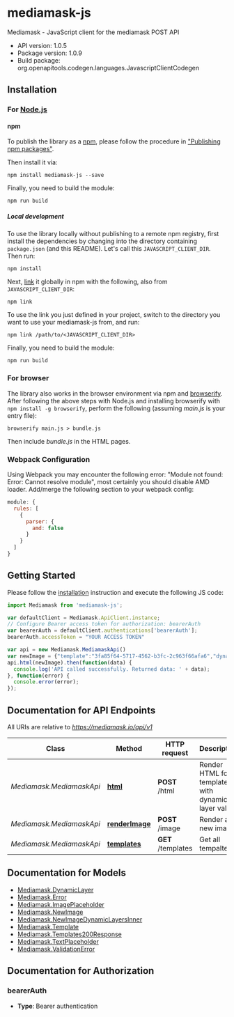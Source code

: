# mediamask-js

Mediamask - JavaScript client for the mediamask POST API

- API version: 1.0.5
- Package version: 1.0.9
- Build package: org.openapitools.codegen.languages.JavascriptClientCodegen

## Installation

### For [Node.js](https://nodejs.org/)

#### npm

To publish the library as a [npm](https://www.npmjs.com/), please follow the procedure in ["Publishing npm packages"](https://docs.npmjs.com/getting-started/publishing-npm-packages).

Then install it via:

```shell
npm install mediamask-js --save
```

Finally, you need to build the module:

```shell
npm run build
```

##### Local development

To use the library locally without publishing to a remote npm registry, first install the dependencies by changing into the directory containing `package.json` (and this README). Let's call this `JAVASCRIPT_CLIENT_DIR`. Then run:

```shell
npm install
```

Next, [link](https://docs.npmjs.com/cli/link) it globally in npm with the following, also from `JAVASCRIPT_CLIENT_DIR`:

```shell
npm link
```

To use the link you just defined in your project, switch to the directory you want to use your mediamask-js from, and run:

```shell
npm link /path/to/<JAVASCRIPT_CLIENT_DIR>
```

Finally, you need to build the module:

```shell
npm run build
```

### For browser

The library also works in the browser environment via npm and [browserify](http://browserify.org/). After following
the above steps with Node.js and installing browserify with `npm install -g browserify`,
perform the following (assuming *main.js* is your entry file):

```shell
browserify main.js > bundle.js
```

Then include *bundle.js* in the HTML pages.

### Webpack Configuration

Using Webpack you may encounter the following error: "Module not found: Error:
Cannot resolve module", most certainly you should disable AMD loader. Add/merge
the following section to your webpack config:

```javascript
module: {
  rules: [
    {
      parser: {
        amd: false
      }
    }
  ]
}
```

## Getting Started

Please follow the [installation](#installation) instruction and execute the following JS code:

```javascript
import Mediamask from 'mediamask-js';

var defaultClient = Mediamask.ApiClient.instance;
// Configure Bearer access token for authorization: bearerAuth
var bearerAuth = defaultClient.authentications['bearerAuth'];
bearerAuth.accessToken = "YOUR ACCESS TOKEN"

var api = new Mediamask.MediamaskApi()
var newImage = {"template":"3fa85f64-5717-4562-b3fc-2c963f66afa6","dynamic_layers":[{"name":"text placeholder name","text":"an example text"},{"name":"image placeholder name","image":"https://example.com/example.jpg"}]}; // {NewImage} Provide the template and placeholders values that should be rendered in the image
api.html(newImage).then(function(data) {
  console.log('API called successfully. Returned data: ' + data);
}, function(error) {
  console.error(error);
});


```

## Documentation for API Endpoints

All URIs are relative to *https://mediamask.io/api/v1*

Class | Method | HTTP request | Description
------------ | ------------- | ------------- | -------------
*Mediamask.MediamaskApi* | [**html**](docs/MediamaskApi.md#html) | **POST** /html | Render HTML for a template with dynamic layer values
*Mediamask.MediamaskApi* | [**renderImage**](docs/MediamaskApi.md#renderImage) | **POST** /image | Render a new image
*Mediamask.MediamaskApi* | [**templates**](docs/MediamaskApi.md#templates) | **GET** /templates | Get all tempaltes


## Documentation for Models

 - [Mediamask.DynamicLayer](docs/DynamicLayer.md)
 - [Mediamask.Error](docs/Error.md)
 - [Mediamask.ImagePlaceholder](docs/ImagePlaceholder.md)
 - [Mediamask.NewImage](docs/NewImage.md)
 - [Mediamask.NewImageDynamicLayersInner](docs/NewImageDynamicLayersInner.md)
 - [Mediamask.Template](docs/Template.md)
 - [Mediamask.Templates200Response](docs/Templates200Response.md)
 - [Mediamask.TextPlaceholder](docs/TextPlaceholder.md)
 - [Mediamask.ValidationError](docs/ValidationError.md)


## Documentation for Authorization



### bearerAuth

- **Type**: Bearer authentication

